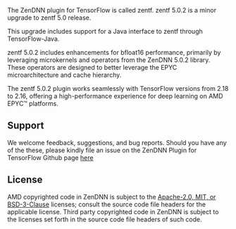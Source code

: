 The ZenDNN plugin for TensorFlow is called zentf. zentf 5.0.2 is a minor upgrade to zentf 5.0 release.

This upgrade includes support for a Java interface to zentf through TensorFlow-Java.

zentf 5.0.2 includes enhancements for bfloat16 performance, primarily by leveraging microkernels and operators from the ZenDNN 5.0.2 library. These operators are designed to better leverage the EPYC microarchitecture and cache hierarchy.

The zentf 5.0.2 plugin works seamlessly with TensorFlow versions from 2.18 to 2.16, offering a high-performance experience for deep learning on AMD EPYC™ platforms.

## Support

We welcome feedback, suggestions, and bug reports. Should you have any of the these, please kindly file an issue on the ZenDNN Plugin for TensorFlow Github page [here](https://github.com/amd/ZenDNN-tensorflow-plugin/issues)

## License

AMD copyrighted code in ZenDNN is subject to the [Apache-2.0, MIT, or BSD-3-Clause](https://github.com/amd/ZenDNN-tensorflow-plugin/blob/main/LICENSE) licenses; consult the source code file headers for the applicable license. Third party copyrighted code in ZenDNN is subject to the licenses set forth in the source code file headers of such code.
